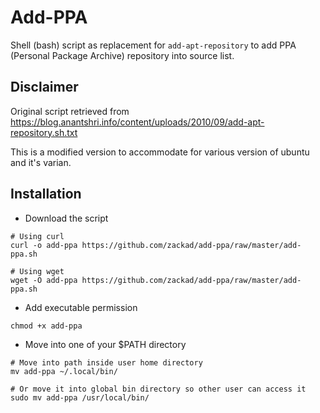 # Add-PPA

Shell (bash) script as replacement for `add-apt-repository` to add PPA (Personal Package Archive) repository into source list.

## Disclaimer

Original script retrieved from https://blog.anantshri.info/content/uploads/2010/09/add-apt-repository.sh.txt

This is a modified version to accommodate for various version of ubuntu and it's varian.

## Installation

- Download the script

```shell
# Using curl
curl -o add-ppa https://github.com/zackad/add-ppa/raw/master/add-ppa.sh

# Using wget
wget -O add-ppa https://github.com/zackad/add-ppa/raw/master/add-ppa.sh
```

- Add executable permission

```shell
chmod +x add-ppa
```

- Move into one of your $PATH directory

```shell
# Move into path inside user home directory
mv add-ppa ~/.local/bin/

# Or move it into global bin directory so other user can access it
sudo mv add-ppa /usr/local/bin/
```
